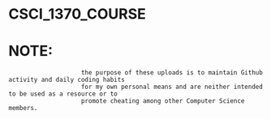 # CSCI_1370_COURSE
# NOTE: 
                        the purpose of these uploads is to maintain Github activity and daily coding habits
                        for my own personal means and are neither intended to be used as a resource or to
                        promote cheating among other Computer Science members.
